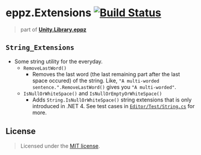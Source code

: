 # eppz.Extensions [![Build Status](https://travis-ci.org/eppz/Unity.Library.eppz.Extensions.png?branch=master)](https://travis-ci.org/eppz/Unity.Library.eppz.Extensions.png)
> part of [**Unity.Library.eppz**](https://github.com/eppz/Unity.Library.eppz)

## `String_Extensions`

* Some string utility for the everyday.
    + `RemoveLastWord()`
        + Removes the last word (the last remaining part after the last space occured) of the string. Like, `"A multi-worded sentence.".RemoveLastWord()` gives you `"A multi-worded"`.
    + `IsNullOrWhiteSpace()` and `IsNullOrEmptyOrWhiteSpace()`
        + Adds `String.IsNullOrWhiteSpace()` string extensions that is only introduced in .NET 4. See test cases in [`Editor/Test/String.cs`](Editor/Test/String.cs) for more.

## License

> Licensed under the [MIT license](http://en.wikipedia.org/wiki/MIT_License).
